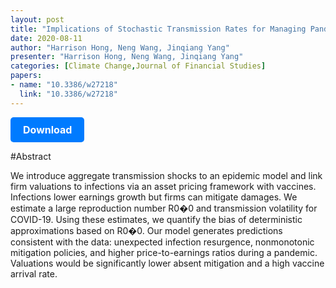 ```yaml
---
layout: post
title: "Implications of Stochastic Transmission Rates for Managing Pandemic Risks"
date: 2020-08-11
author: "Harrison Hong, Neng Wang, Jinqiang Yang"
presenter: "Harrison Hong, Neng Wang, Jinqiang Yang"
categories: [Climate Change,Journal of Financial Studies]
papers:
- name: "10.3386/w27218"
  link: "10.3386/w27218"
---
```


<p>
  <a href='https://www.nber.org/papers/w27218' class='button'>
    Download
  </a>
</p>

<style>
  .button {
    display: inline-block;
    padding: 10px 20px;
    background-color: #007bff;
    color: #fff;
    text-decoration: none;
    border-radius: 5px;
    font-size: 16px;
    font-weight: bold;
  }
</style>

#Abstract
<p>We introduce aggregate transmission shocks to an epidemic model and link firm valuations to infections via an asset pricing framework with vaccines. Infections lower earnings growth but firms can mitigate damages. We estimate a large reproduction number R0�0 and transmission volatility for COVID-19. Using these estimates, we quantify the bias of deterministic approximations based on R0�0⁠. Our model generates predictions consistent with the data: unexpected infection resurgence, nonmonotonic mitigation policies, and higher price-to-earnings ratios during a pandemic. Valuations would be significantly lower absent mitigation and a high vaccine arrival rate.</p>

